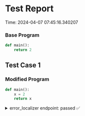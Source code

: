 # Test Report

Time: 2024-04-07 07:45:16.340207

### Base Program

```py
def main():
	return 2
```

## Test Case 1

### Modified Program

```py
def main():
	x = 2
	return x
```

<details>
<summary>error_localizer endpoint: passed ✅</summary>

Request Body: 
```json
{
    "language": "py",
    "reference_solution": "{\"importStatements\": [], \"fncs\": {\"main\": {\"name\": \"main\", \"rettype\": \"*\", \"initloc\": 1, \"endloc\": 0, \"params\": [], \"locexprs\": {\"1\": [{\"val0\": \"$ret\", \"val1\": {\"value\": \"2\", \"line\": 2, \"tokentype\": \"Constant\"}, \"valueArray\": [\"$ret\", {\"value\": \"2\", \"line\": 2}], \"valueList\": [\"$ret\", {\"value\": \"2\", \"line\": 2}]}]}, \"loctrans\": {\"1\": {}}, \"locdescs\": {\"1\": \"around the beginning of function 'main'\"}, \"types\": {}}}}",
    "student_solution": "{\"importStatements\": [], \"fncs\": {\"main\": {\"name\": \"main\", \"rettype\": \"*\", \"initloc\": 1, \"endloc\": 0, \"params\": [], \"locexprs\": {\"1\": [{\"val0\": \"x\", \"val1\": {\"value\": \"2\", \"line\": 2, \"tokentype\": \"Constant\"}, \"valueArray\": [\"x\", {\"value\": \"2\", \"line\": 2}], \"valueList\": [\"x\", {\"value\": \"2\", \"line\": 2}]}, {\"val0\": \"$ret\", \"val1\": {\"name\": \"x\", \"primed\": true, \"line\": 3, \"tokentype\": \"Variable\"}, \"valueArray\": [\"$ret\", {\"name\": \"x\", \"primed\": true, \"line\": 3}], \"valueList\": [\"$ret\", {\"name\": \"x\", \"primed\": true, \"line\": 3}]}]}, \"loctrans\": {\"1\": {}}, \"locdescs\": {\"1\": \"around the beginning of function 'main'\"}, \"types\": {\"x\": \"*\"}}}}",
    "function": "main",
    "inputs": "[]",
    "args": "[[], [], [], [], [], [], [], [], [], []]"
}
```

Message: 
```
Success
```

Actual Output: 
```json
{
    "errorLocations": {},
    "errorInputs": []
}
```

</details>

